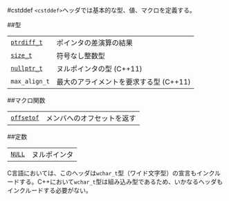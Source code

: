 #cstddef
`<cstddef>`ヘッダでは基本的な型、値、マクロを定義する。

##型

| | |
|----------------------------------------------------------------------------------------------------------|------------------------------------------------------------------------------------------------|
| [`ptrdiff_t`](./cstddef/ptrdiff_t.md) | ポインタの差演算の結果 |
| [`size_t`](./cstddef/size_t.md) | 符号なし整数型 |
| [`nullptr_t`](./cstddef/nullptr_t.md) | ヌルポインタの型 (C++11) |
| `max_align_t` | 最大のアライメントを要求する型 (C++11) |


##マクロ関数

| | |
|-------------------------------------------------------------------------------------------------------|-----------------------------------------|
| [`offsetof`](./cstddef/offsetof.md) | メンバへのオフセットを返す |


##定数

| | |
|-----------------------------------------------------------------------------------------------|--------------------|
| [`NULL`](./cstddef/null.md) | ヌルポインタ |


C言語においては、このヘッダは`wchar_t`型（ワイド文字型）の宣言もインクルードする。C++において`wchar_t`型は組み込み型であるため、いかなるヘッダもインクルードする必要がない。


